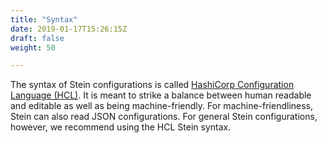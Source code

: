 ```yaml
---
title: "Syntax"
date: 2019-01-17T15:26:15Z
draft: false
weight: 50

---
```


The syntax of Stein configurations is called [HashiCorp Configuration Language (HCL)](https://github.com/hashicorp/hcl). It is meant to strike a balance between human readable and editable as well as being machine-friendly. For machine-friendliness, Stein can also read JSON configurations. For general Stein configurations, however, we recommend using the HCL Stein syntax.
